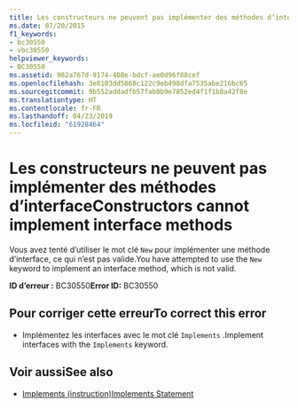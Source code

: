 ```yaml
---
title: Les constructeurs ne peuvent pas implémenter des méthodes d’interface
ms.date: 07/20/2015
f1_keywords:
- bc30550
- vbc30550
helpviewer_keywords:
- BC30550
ms.assetid: 982a767d-9174-408e-bdcf-ae0d96f88cef
ms.openlocfilehash: 3e8103dd5868c122c9eb498dfa7535abe216bc65
ms.sourcegitcommit: 9b552addadfb57fab0b9e7852ed4f1f1b8a42f8e
ms.translationtype: HT
ms.contentlocale: fr-FR
ms.lasthandoff: 04/23/2019
ms.locfileid: "61928464"
---
```

# <a name="constructors-cannot-implement-interface-methods"></a><span data-ttu-id="7f6c2-102">Les constructeurs ne peuvent pas implémenter des méthodes d’interface</span><span class="sxs-lookup"><span data-stu-id="7f6c2-102">Constructors cannot implement interface methods</span></span>
<span data-ttu-id="7f6c2-103">Vous avez tenté d’utiliser le mot clé `New` pour implémenter une méthode d’interface, ce qui n’est pas valide.</span><span class="sxs-lookup"><span data-stu-id="7f6c2-103">You have attempted to use the `New` keyword to implement an interface method, which is not valid.</span></span>  
  
 <span data-ttu-id="7f6c2-104">**ID d’erreur :** BC30550</span><span class="sxs-lookup"><span data-stu-id="7f6c2-104">**Error ID:** BC30550</span></span>  
  
## <a name="to-correct-this-error"></a><span data-ttu-id="7f6c2-105">Pour corriger cette erreur</span><span class="sxs-lookup"><span data-stu-id="7f6c2-105">To correct this error</span></span>  
  
- <span data-ttu-id="7f6c2-106">Implémentez les interfaces avec le mot clé `Implements` .</span><span class="sxs-lookup"><span data-stu-id="7f6c2-106">Implement interfaces with the `Implements` keyword.</span></span>  
  
## <a name="see-also"></a><span data-ttu-id="7f6c2-107">Voir aussi</span><span class="sxs-lookup"><span data-stu-id="7f6c2-107">See also</span></span>

- [<span data-ttu-id="7f6c2-108">Implements (instruction)</span><span class="sxs-lookup"><span data-stu-id="7f6c2-108">Implements Statement</span></span>](../../visual-basic/language-reference/statements/implements-statement.md)
